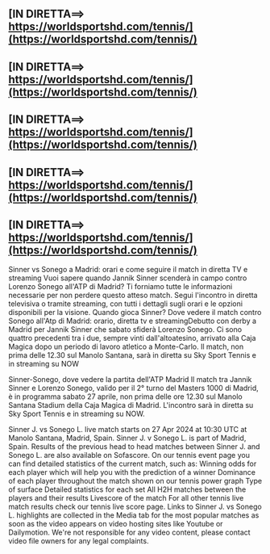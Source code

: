 [IN DIRETTA==> https://worldsportshd.com/tennis/](https://worldsportshd.com/tennis/)
-
[IN DIRETTA==> https://worldsportshd.com/tennis/](https://worldsportshd.com/tennis/)
-
[IN DIRETTA==> https://worldsportshd.com/tennis/](https://worldsportshd.com/tennis/)
-
[IN DIRETTA==> https://worldsportshd.com/tennis/](https://worldsportshd.com/tennis/)
-
[IN DIRETTA==> https://worldsportshd.com/tennis/](https://worldsportshd.com/tennis/)
-


Sinner vs Sonego a Madrid: orari e come seguire il match in diretta TV e streaming Vuoi sapere quando Jannik Sinner scenderà in campo contro Lorenzo Sonego all'ATP di Madrid? Ti forniamo tutte le informazioni necessarie per non perdere questo atteso match. Segui l'incontro in diretta televisiva o tramite streaming, con tutti i dettagli sugli orari e le opzioni disponibili per la visione. Quando gioca Sinner? Dove vedere il match contro Sonego all'Atp di Madrid: orario, diretta tv e streamingDebutto con derby a Madrid per Jannik Sinner che sabato sfiderà Lorenzo Sonego. Ci sono quattro precedenti tra i due, sempre vinti dall'altoatesino, arrivato alla Caja Magica dopo un periodo di lavoro atletico a Monte-Carlo. Il match, non prima delle 12.30 sul Manolo Santana, sarà in diretta su Sky Sport Tennis e in streaming su NOW

Sinner-Sonego, dove vedere la partita dell'ATP Madrid Il match tra Jannik Sinner e Lorenzo Sonego, valido per il 2° turno del Masters 1000 di Madrid, è in programma sabato 27 aprile, non prima delle ore 12.30 sul Manolo Santana Stadium della Caja Magica di Madrid. L'incontro sarà in diretta su Sky Sport Tennis e in streaming su NOW.

Sinner J. vs Sonego L. live match starts on 27 Apr 2024 at 10:30 UTC at Manolo Santana, Madrid, Spain. Sinner J. v Sonego L. is part of Madrid, Spain. Results of the previous head to head matches between Sinner J. and Sonego L. are also available on Sofascore. On our tennis event page you can find detailed statistics of the current match, such as: Winning odds for each player which will help you with the prediction of a winner Dominance of each player throughout the match shown on our tennis power graph Type of surface Detailed statistics for each set All H2H matches between the players and their results Livescore of the match For all other tennis live match results check our tennis live score page. Links to Sinner J. vs Sonego L. highlights are collected in the Media tab for the most popular matches as soon as the video appears on video hosting sites like Youtube or Dailymotion. We're not responsible for any video content, please contact video file owners for any legal complaints.
